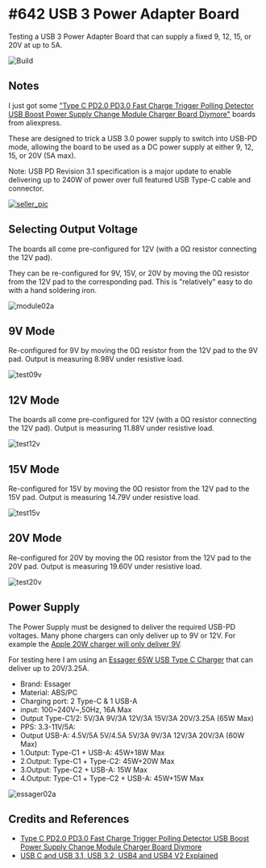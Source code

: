 # #642 USB 3 Power Adapter Board

Testing a USB 3 Power Adapter Board that can supply a fixed 9, 12, 15, or 20V at up to 5A.

![Build](./assets/Usb3PowerAdapter_build.jpg?raw=true)

## Notes

I just got some
["Type C PD2.0 PD3.0 Fast Charge Trigger Polling Detector USB Boost Power Supply Change Module Charger Board Diymore"](https://www.aliexpress.com/item/1005005324613468.html)
boards from aliexpress.

These are designed to trick a USB 3.0 power supply to switch into USB-PD mode,
allowing the board to be used as a DC power supply at either 9, 12, 15, or 20V (5A max).

Note: USB PD Revision 3.1 specification is a major update to enable delivering up to 240W of power over full featured USB Type-C cable and connector.

[![seller_pic](./assets/seller_pic.jpg)](https://www.aliexpress.com/item/1005005324613468.html)

## Selecting Output Voltage

The boards all come pre-configured for 12V (with a 0Ω resistor connecting the 12V pad).

They can be re-configured for 9V, 15V, or 20V by moving the 0Ω resistor from the 12V pad to the corresponding pad. This is "relatively" easy to do with a hand soldering iron.

![module02a](./assets/module02a.jpg)

## 9V Mode

Re-configured for 9V by moving the 0Ω resistor from the 12V pad to the 9V pad.
Output is measuring 8.98V under resistive load.

![test09v](./assets/test09v.jpg)

## 12V Mode

The boards all come pre-configured for 12V (with a 0Ω resistor connecting the 12V pad).
Output is measuring 11.88V under resistive load.

![test12v](./assets/test12v.jpg)

## 15V Mode

Re-configured for 15V by moving the 0Ω resistor from the 12V pad to the 15V pad.
Output is measuring 14.79V under resistive load.

![test15v](./assets/test15v.jpg)

## 20V Mode

Re-configured for 20V by moving the 0Ω resistor from the 12V pad to the 20V pad.
Output is measuring 19.60V under resistive load.

![test20v](./assets/test20v.jpg)

## Power Supply

The Power Supply must be designed to deliver the required USB-PD voltages.
Many phone chargers can only deliver up to 9V or 12V.
For example the [Apple 20W charger will only deliver 9V](https://www.chargerlab.com/review-of-new-apple-20w-charger-for-iphone-15-a2940/).

For testing here I am using an
[Essager 65W USB Type C Charger](https://www.aliexpress.com/item/1005004306745418.html)
that can deliver up to 20V/3.25A.

* Brand: Essager
* Material: ABS/PC
* Charging port: 2 Type-C & 1 USB-A
* input: 100~240V~,50Hz, 16A Max
* Output Type-C1/2: 5V/3A 9V/3A 12V/3A 15V/3A 20V/3.25A (65W Max)
* PPS: 3.3-11V/5A:
* Output USB-A: 4.5V/5A 5V/4.5A 5V/3A 9V/3A 12V/3A 20V/3A (60W Max)
* 1.Output: Type-C1 + USB-A: 45W+18W Max
* 2.Output: Туре-C1 + Туре-C2: 45W+20W Max
* 3.Output: Type-C2 + USB-A: 15W Max
* 4.Output: Туре-С1 + Type-C2 + USB-A: 45W+15W Max

![essager02a](./assets/essager02a.jpg)

## Credits and References

* [Type C PD2.0 PD3.0 Fast Charge Trigger Polling Detector USB Boost Power Supply Change Module Charger Board Diymore](https://www.aliexpress.com/item/1005005324613468.html)
* [USB C and USB 3.1, USB 3.2, USB4 and USB4 V2 Explained](https://www.onlogic.com/blog/usb-type-c-and-usb-3-1-explained/)
